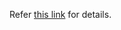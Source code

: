 Refer [this link](https://github.com/Azure/prometheus-collector/tree/main/mixins/kubernetes) for details.
